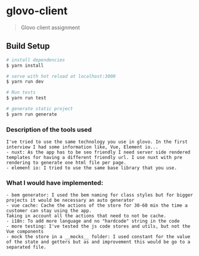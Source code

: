 # glovo-client

> Glovo client assignment

## Build Setup

``` bash
# install dependencies
$ yarn install

# serve with hot reload at localhost:3000
$ yarn run dev

# Run tests
$ yarn run test

# generate static project
$ yarn run generate
```

### Description of the tools used
    I've tried to use the same technology you use in glovo. In the first interview I had some information like, Vue, Element io...
    - nuxt: As the app has to be seo friendly I need server side rendered templates for having a different friendly url. I use nuxt with pre rendering to generate one html file per page.
    - element io: I tried to use the same base library that you use.
    
### What I would have implemented:

    - bem generator: I used the bem naming for class styles but for bigger projects it would be necessary an auto generator
    - vue cache: Cache the actions of the store for 30-60 min the time a customer can stay using the app.
    Taking in account all the actions that need to not be cache.
    - i18n: To add more language and no "hardcode" string in the code
    - more testing: I've tested the js code stores and utils, but not the Vue components
    - mock the store in a __mocks__ folder: I used constant for the value of the state and getters but as and improvement this would be go to a separated file.